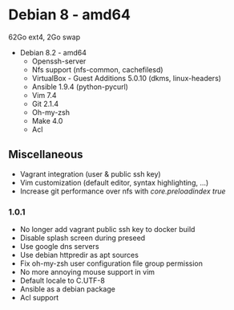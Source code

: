 # Debian 8 - amd64 #

62Go ext4, 2Go swap

 * Debian 8.2 - amd64
   * Openssh-server
   * Nfs support (nfs-common, cachefilesd)
   * VirtualBox - Guest Additions 5.0.10 (dkms, linux-headers)
   * Ansible 1.9.4 (python-pycurl)
   * Vim 7.4
   * Git 2.1.4
   * Oh-my-zsh
   * Make 4.0
   * Acl

## Miscellaneous ##

 * Vagrant integration (user & public ssh key)
 * Vim customization (default editor, syntax highlighting, ...)
 * Increase git performance over nfs with *core.preloadindex true*

### 1.0.1

* No longer add vagrant public ssh key to docker build
* Disable splash screen during preseed
* Use google dns servers
* Use debian httpredir as apt sources
* Fix oh-my-zsh user configuration file group permission
* No more annoying mouse support in vim
* Default locale to C.UTF-8
* Ansible as a debian package
* Acl support
